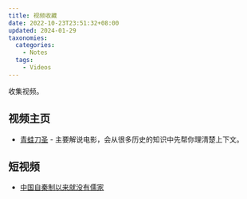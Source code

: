```yaml
---
title: 视频收藏
date: 2022-10-23T23:51:32+08:00
updated: 2024-01-29
taxonomies:
  categories:
    - Notes
  tags:
    - Videos
---
```


收集视频。

<!-- more -->

## 视频主页

- [青蛙刀圣](https://www.youtube.com/@frogfrog1993) - 主要解说电影，会从很多历史的知识中先帮你理清楚上下文。

## 短视频

- [中国自秦制以来就没有儒家](https://twitter.com/nainaibao/status/1584154771057176577)
